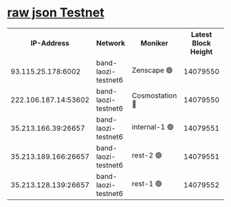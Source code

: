 
[raw json Testnet](https://rpc-check.bandt.stavr.tech/bandt/rpcbandt_result.json)
=

<table><tr><th>IP-Address</th><th>Network</th><th>Moniker</th><th>Latest Block Height</th><th>Earliest Block Height</th><th>Catching Up</th><th>Tx Index</th><th>Voting Power</th><th>Scan Time</th></tr><tr><td>93.115.25.178:6002</td><td>band-laozi-testnet6</td><td>Zenscape 🟢</td><td>14079550</td><td>12460001</td><td>False</td><td>on</td><td>0</td><td>2023-12-21T11:42:59.705303902UTC</td></tr><tr><td>222.106.187.14:53602</td><td>band-laozi-testnet6</td><td>Cosmostation 🔴</td><td>14079550</td><td>13177501</td><td>False</td><td>on</td><td>2203223</td><td>2023-12-21T11:43:01.406128407UTC</td></tr><tr><td>35.213.166.39:26657</td><td>band-laozi-testnet6</td><td>internal-1 🟢</td><td>14079551</td><td>13979551</td><td>False</td><td>on</td><td>0</td><td>2023-12-21T11:43:02.654355554UTC</td></tr><tr><td>35.213.189.166:26657</td><td>band-laozi-testnet6</td><td>rest-2 🟢</td><td>14079551</td><td>13979551</td><td>False</td><td>on</td><td>0</td><td>2023-12-21T11:43:03.868483938UTC</td></tr><tr><td>35.213.128.139:26657</td><td>band-laozi-testnet6</td><td>rest-1 🟢</td><td>14079552</td><td>13979552</td><td>False</td><td>on</td><td>0</td><td>2023-12-21T11:43:07.125539735UTC</td></tr></table>
